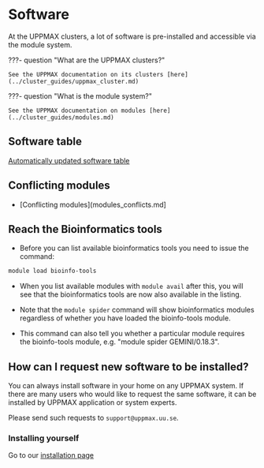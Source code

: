 # Software

At the UPPMAX clusters,
a lot of software is pre-installed
and accessible via the module system.

???- question "What are the UPPMAX clusters?"

    See the UPPMAX documentation on its clusters [here](../cluster_guides/uppmax_cluster.md)

???- question "What is the module system?"

    See the UPPMAX documentation on modules [here](../cluster_guides/modules.md)

## Software table

[Automatically updated software table](software-table.md)

## Conflicting modules

- [Conflicting modules](modules_conflicts.md]

## Reach the Bioinformatics tools

- Before you can list available bioinformatics tools you need to issue the command:

```bash
module load bioinfo-tools
```

- When you list available modules with ``module avail`` after this, you will see that the bioinformatics tools are now also available in the listing.

- Note that the ``module spider`` command will show bioinformatics modules regardless of whether you have loaded the bioinfo-tools module.
- This command can also tell you whether a particular module requires the bioinfo-tools module, e.g. "module spider GEMINI/0.18.3".

## How can I request new software to be installed?

You can always install software in your home on any UPPMAX system. If there are many users who would like to request the same software, it can be installed by UPPMAX application or system experts.

Please send such requests to `support@uppmax.uu.se`.

### Installing yourself

Go to our [installation page](install.md)
